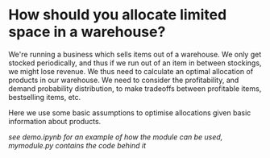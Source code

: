 # How should you allocate limited space in a warehouse?
We're running a business which sells items out of a warehouse. We only get stocked periodically, and thus if we run out of an item in between stockings, we might lose revenue. We thus need to calculate an optimal allocation of products in our warehouse. We need to consider the profitability, and demand probability distribution, to make tradeoffs between profitable items, bestselling items, etc.

Here we use some basic assumptions to optimise allocations given basic information about products.

*see demo.ipynb for an example of how the module can be used, mymodule.py contains the code behind it*

